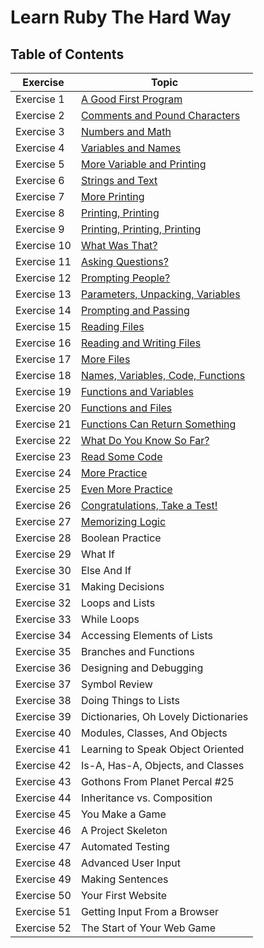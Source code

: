 # Learn Ruby The Hard Way

## Table of Contents
| Exercise                | Topic           
|--------------------|---------------------| 
| Exercise 1 | [A Good First Program](exercises/ex1.rb)
| Exercise 2 | [Comments and Pound Characters](exercises/ex2.rb)
| Exercise 3 | [Numbers and Math](exercises/ex3.rb)
| Exercise 4 | [Variables and Names](exercises/ex4.rb)
| Exercise 5 | [More Variable and Printing](exercises/ex5.rb)
| Exercise 6 | [Strings and Text](exercises/ex6.rb)
| Exercise 7 | [More Printing](exercises/ex7.rb)
| Exercise 8 | [Printing, Printing](exercises/ex8.rb)
| Exercise 9 | [Printing, Printing, Printing](exercises/ex9.rb)
| Exercise 10 | [What Was That?](exercises/ex10.rb)
| Exercise 11 | [Asking Questions?](exercises/ex11.rb)
| Exercise 12 | [Prompting People?](exercises/ex12.rb)
| Exercise 13 | [Parameters, Unpacking, Variables](exercises/ex13.rb)
| Exercise 14 | [Prompting and Passing](exercises/ex14.rb)
| Exercise 15 | [Reading Files](exercises/ex15.rb)
| Exercise 16 | [Reading and Writing Files](exercises/ex16.rb)
| Exercise 17 | [More Files](exercises/ex17.rb)
| Exercise 18 | [Names, Variables, Code, Functions](exercises/ex18.rb)
| Exercise 19 | [Functions and Variables](exercises/ex19.rb)
| Exercise 20 | [Functions and Files](exercises/ex20.rb)
| Exercise 21 | [Functions Can Return Something](exercies/ex21.rb)
| Exercise 22 | [What Do You Know So Far?](exercises/ex22.md)
| Exercise 23 | [Read Some Code](exercises/ex23.rb)
| Exercise 24 | [More Practice](exercises/ex24.rb)
| Exercise 25 | [Even More Practice](exercises/ex25.rb)
| Exercise 26 | [Congratulations, Take a Test!](exercises/ex26.rb)
| Exercise 27 | [Memorizing Logic](exercises/ex27.md)
| Exercise 28 | Boolean Practice
| Exercise 29 | What If
| Exercise 30 | Else And If
| Exercise 31 | Making Decisions
| Exercise 32 | Loops and Lists
| Exercise 33 | While Loops
| Exercise 34 | Accessing Elements of Lists
| Exercise 35 | Branches and Functions
| Exercise 36 | Designing and Debugging
| Exercise 37 | Symbol Review
| Exercise 38 | Doing Things to Lists
| Exercise 39 | Dictionaries, Oh Lovely Dictionaries
| Exercise 40 | Modules, Classes, And Objects
| Exercise 41 | Learning to Speak Object Oriented
| Exercise 42 | Is-A, Has-A, Objects, and Classes
| Exercise 43 | Gothons From Planet Percal #25
| Exercise 44 | Inheritance vs. Composition
| Exercise 45 | You Make a Game
| Exercise 46 | A Project Skeleton
| Exercise 47 | Automated Testing
| Exercise 48 | Advanced User Input
| Exercise 49 | Making Sentences
| Exercise 50 | Your First Website
| Exercise 51 | Getting Input From a Browser
| Exercise 52 | The Start of Your Web Game
